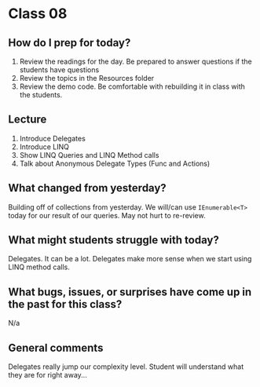 # Class 08

## How do I prep for today?
1. Review the readings for the day. Be prepared to answer questions if the students have questions
1. Review the topics in the Resources folder
1. Review the demo code. Be comfortable with rebuilding it in class with the students.

## Lecture
1. Introduce Delegates
1. Introduce LINQ
1. Show LINQ Queries and LINQ Method calls
1. Talk about Anonymous Delegate Types (Func and Actions)

## What changed from yesterday? 
Building off of collections from yesterday. We will/can use `IEnumerable<T>` today for our result of our queries. May not hurt to re-review.

## What might students struggle with today?  
Delegates. It can be a lot. Delegates make more sense when we start using LINQ method calls. 

## What bugs, issues, or surprises have come up in the past for this class?
N/a

## General comments
Delegates really jump our complexity level. Student will understand what they are for right away...